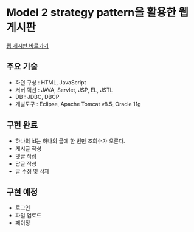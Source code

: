 # Model 2 strategy pattern을 활용한 웹 게시판

[웹 게시판 바로가기](https://github.com/edae89/board/tree/master/web-study-11)

## 주요 기술
- 화면 구성 : HTML, JavaScript
- 서버 액션 : JAVA, Servlet, JSP, EL, JSTL
- DB : JDBC, DBCP
- 개발도구 : Eclipse, Apache Tomcat v8.5, Oracle 11g

## 구현 완료
- 하나의 id는 하나의 글에 한 번만 조회수가 오른다.
- 게시글 작성
- 댓글 작성
- 답글 작성
- 글 수정 및 삭제

## 구현 예정
- 로그인
- 파일 업로드
- 페이징

